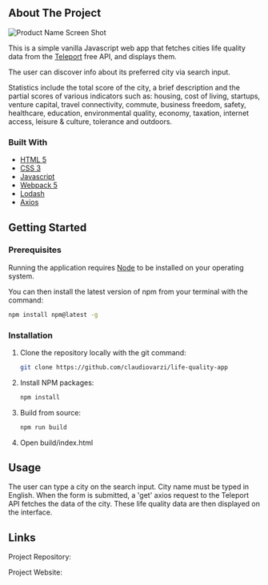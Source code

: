 
## About The Project

![Product Name Screen Shot](/src/img/screenshot.jpeg)

This is a simple vanilla Javascript web app that fetches cities life quality data from the [Teleport](https://developers.teleport.org/api/getting_started/) free API, and displays them.

The user can discover info about its preferred city via search input.

Statistics include the total score of the city, a brief description and the partial scores of various indicators such as: housing, cost of living, startups, venture capital, travel connectivity, commute, business freedom, safety, healthcare, education, environmental quality, economy, taxation, internet access, leisure & culture, tolerance and outdoors. 

### Built With

* [HTML 5](https://developer.mozilla.org/en-US/docs/Glossary/HTML)
* [CSS 3](https://developer.mozilla.org/en-US/docs/Web/CSS)
* [Javascript](https://developer.mozilla.org/en-US/docs/Web/JavaScript?retiredLocale=it)
* [Webpack 5](https://webpack.js.org/blog/2020-10-10-webpack-5-release/)
* [Lodash](https://lodash.com/)
* [Axios](https://github.com/axios/axios)

## Getting Started

### Prerequisites

Running the application requires [Node](https://nodejs.org/en/) to be installed on your operating system.

You can then install the latest version of npm from your terminal with the command:

  ```sh
  npm install npm@latest -g
  ```

### Installation

1. Clone the repository locally with the git command:

   ```sh
   git clone https://github.com/claudiovarzi/life-quality-app
   ```

2. Install NPM packages:

   ```sh
   npm install
   ```
  
3. Build from source:

   ```sh
   npm run build
   ```
4. Open build/index.html

## Usage

The user can type a city on the search input. City name must be typed in English. When the form is submitted, a 'get' axios request to the Teleport API fetches the data 
of the city. These life quality data are then displayed on the interface.

## Links 

Project Repository:

Project Website: 




